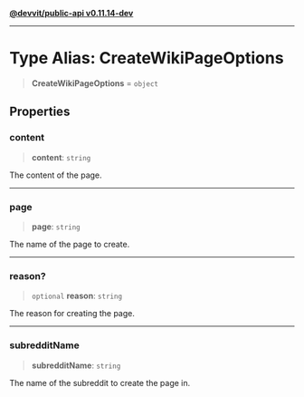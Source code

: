 [**@devvit/public-api v0.11.14-dev**](../../README.md)

---

# Type Alias: CreateWikiPageOptions

> **CreateWikiPageOptions** = `object`

## Properties

<a id="content"></a>

### content

> **content**: `string`

The content of the page.

---

<a id="page"></a>

### page

> **page**: `string`

The name of the page to create.

---

<a id="reason"></a>

### reason?

> `optional` **reason**: `string`

The reason for creating the page.

---

<a id="subredditname"></a>

### subredditName

> **subredditName**: `string`

The name of the subreddit to create the page in.
